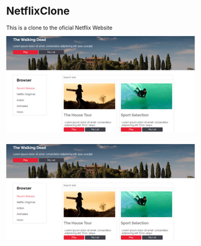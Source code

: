 # NetflixClone

This is a clone to the oficial Netflix Website

<img src="img/captura.png"  />

## ![alt text](img/Captura.PNG)
